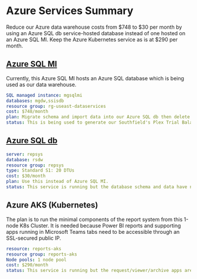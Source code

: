# Azure Services Summary

Reduce our Azure data warehouse costs from $748 to $30 per month by using an Azure SQL db service-hosted database instead of one hosted on an Azure SQL MI. Keep the Azure Kubernetes service as is at $290 per month.

## **[Azure SQL MI](https://azure.microsoft.com/en-us/pricing/details/azure-sql-managed-instance/single/)**

Currently, this Azure SQL MI hosts an Azure SQL database which is being used as our data warehouse.

```yaml
SQL managed instance: mgsqlmi
databases: mgdw,ssisdb
resource group: rg-useast-dataservices
cost: $748/month
plan: Migrate schema and import data into our Azure SQL db then delete this instance.
status: This is being used to generate our Southfield's Plex Trial Balance report. In the future, our report system's Microsoft Teams accessible request/viewer/archive apps would use this.
```

## **[Azure SQL db](https://azure.microsoft.com/en-us/pricing/details/azure-sql-database/single/)**

```yaml
server: repsys
database: rsdw
resource group: repsys
type: Standard S1: 20 DTUs
cost: $30/month
plan: Use this instead of Azure SQL MI.
status: This service is running but the database schema and data have not been transferred from the database stored on the mgsqlmi MI.
```

## Azure AKS (Kubernetes)

The plan is to run the minimal components of the report system from this 1-node K8s Cluster.  It is needed because Power BI reports and supporting apps running in Microsoft Teams tabs need to be accessible through an SSL-secured public IP.

```yaml
resource: reports-aks
resource group: reports-aks
Node pools: 1 node pool
cost: $290/month
status: This service is running but the request/viewer/archive apps are not ready yet.
```

